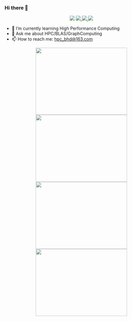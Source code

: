 ### Hi there 👋

<div align="center">
    <img  src="https://visitor-badge.glitch.me/badge?page_id=nulidangxueshen" />
    <a href="https://www.zhihu.com/people/hpc_bhd">
        <img src="https://img.shields.io/static/v1?label=zhihu&message=hpc_bhd&color=blue" />
    </a>
    <a href="https://blog.csdn.net/qq_29117927">
        <img src="https://img.shields.io/static/v1?label=CSDN&message=hpc_bhd&color=blue" />
    </a>
    <a href="https://bhd.qhu-hdacp.cn/">
        <img src="https://img.shields.io/static/v1?label=HomePage&message=hpc_bhd&color=blue" />
    </a>
</div>

<!--
**nulidangxueshen/nulidangxueshen** is a ✨ _special_ ✨ repository because its `README.md` (this file) appears on your GitHub profile.
Here are some ideas to get you started:
-->

- 🌱 I’m currently learning High Performance Computing
- 💬 Ask me about HPC/BLAS/GraphComputing
- 📫 How to reach me: hpc_bhd@163.com

<!-- <div align="center">
  <img height="180px" width="340px" src="https://github-readme-stats.vercel.app/api?username=nulidangxueshen&show_icons=true&&theme=radical&include_all_commits=true" />
  <img height="180px" width="300px" src="https://github-readme-stats.vercel.app/api/top-langs/?username=nulidangxueshen&layout=compact&theme=radical" />
</div> -->

<div align="center">
    <img height="220px" width="300px" src="https://stats.justsong.cn/api/github?username=nulidangxueshen&theme=dark" />
    <img height="220px" width="300px" src="https://stats.justsong.cn/api/csdn?id=qq_29117927&theme=dark">
</div>

<div align="center">
    <img height="220px" width="300px" src="https://stats.justsong.cn/api/zhihu?username=hpc_bhd&theme=dark" />
    <img height="220px" width="300px" src="https://stats.justsong.cn/api/nowcoder?id=4074620&theme=dark" />
</div>

<!-- <div align="center">
    <img width="640px" src="https://activity-graph.herokuapp.com/graph?username=nulidangxueshen&theme=xcode" />
</div> -->

